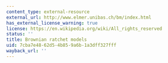 ```yaml
---
content_type: external-resource
external_url: http://www.elmer.unibas.ch/bm/index.html
has_external_license_warning: true
license: https://en.wikipedia.org/wiki/All_rights_reserved
status: ''
title: Brownian ratchet models
uid: 7cba7e48-62d5-4b85-9a6b-1a3dff327fff
wayback_url: ''
---
```

